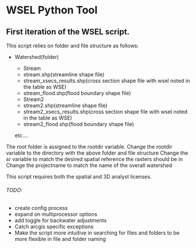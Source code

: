# WSEL Python Tool
## First iteration of the WSEL script.

This script relies on folder and file structure as follows:
- Watershed(folder)
  -  Stream
    -  stream.shp(streamline shape file)
    -  stream_xsecs_results.shp(cross section shape file with wsel noted in the table as WSE)
    -  stream_flood.shp(flood boundary shape file)
  -  Stream2
    -  stream2.shp(streamline shape file)
    -  stream2_xsecs_results.shp(cross section shape file with wsel noted in the table as WSE)
    -  stream2_flood.shp(flood boundary shape file)


  etc....


The root folder is assigned to the rootdir variable. Change the rootdir variable to the directory with the above folder and file structure
Change the sr variable to match the desired spatial reference the rasters should be in
Change the projectname to match the name of the overall watershed

This script requires both the spatial and 3D analyst licenses.


###### TODO:
- create config process
- expand on multiprocessor options
- add toggle for backwater adjustments
- Catch arcgis specific exceptions
- Make the script more intuitive in searching for files and folders to be more flexible in file and folder naming
